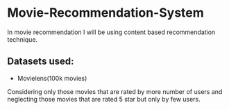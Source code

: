 # Movie-Recommendation-System
In movie recommendation I will be using content based recommendation technique.
## Datasets used:
 - Movielens(100k movies)
  
Considering only those movies that are rated by more number of users and neglecting those movies that are rated 5 star but only by few users.

